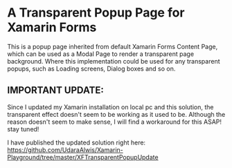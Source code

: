 A Transparent Popup Page for Xamarin Forms
==============

This is a popup page inherited from default Xamarin Forms Content Page, which can be used as a Modal Page to render a transparent page background.
Where this implementation could be used for any transparent popups, such as Loading screens, Dialog boxes and so on.

IMPORTANT UPDATE:
--------------
Since I updated my Xamarin installation on local pc and this solution, the transparent effect doesn't seem to be working as it used to be. Although the reason doesn't seem to make sense, I will find a workaround for this ASAP! stay tuned!

I have published the updated solution right here: https://github.com/UdaraAlwis/Xamarin-Playground/tree/master/XFTransparentPopupUpdate